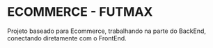 # ECOMMERCE - FUTMAX

Projeto baseado para Ecommerce, trabalhando na parte do BackEnd,
conectando diretamente com o FrontEnd.

